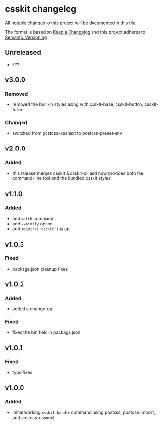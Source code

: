 # csskit changelog

All notable changes to this project will be documented in this file.

The format is based on [Keep a Changelog](http://keepachangelog.com/) and this project adheres to [Semantic Versioning](http://semver.org/).

## Unreleased

* ???

## v3.0.0

### Removed

- removed the built-in styles along with csskit-base, csskit-button, csskit-form

### Changed

- switched from postcss-cssnext to postcss-preset-env

## v2.0.0

### Added

- this release merges csskit & csskit-cli and now provides both the command-line tool and the bundled csskit styles

## v1.1.0

### Added
* add `watch` command
* add `--minify` option
* add `require('csskit')` js api

## v1.0.3

### Fixed
* package.json cleanup fixes

## v1.0.2

### Added
* added a change log

### Fixed
* fixed the bin field in package.json

## v1.0.1

### Fixed
* typo fixes

## v1.0.0

### Added
* Initial working `csskit bundle` command using postcss, postcss-import, and postcss-cssnext
